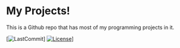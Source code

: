 # My Projects!
This is a Github repo that has most of my programming projects in it.

[![LastCommit](https://img.shields.io/github/last-commit/ryanidk/projects)]
[![License](https://img.shields.io/github/license/ryanidk/projects)](https://github.com/ryanidk/projects/blob/LICENSE)]
